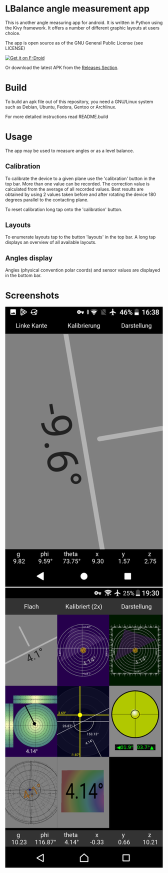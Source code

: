 # LBalance angle measurement app

This is another angle measuring app for android. It is written
in Python using the Kivy framework. It offers a number of different
graphic layouts at users choice.

The app is open source as of the GNU General Public License (see LICENSE)

[<img src="https://fdroid.gitlab.io/artwork/badge/get-it-on.png"
     alt="Get it on F-Droid"
     height="80">](https://f-droid.org/packages/org.lufebe16.lbalance/)

Or download the latest APK from the [Releases Section](https://github.com/lufebe16/LBalance/releases/latest).

# Build

To build an apk file out of this repository, you need a GNU/Linux system
such as Debian, Ubuntu, Fedora, Gentoo or Archlinux.

For more detailed instructions read README.build

# Usage

The app may be used to measure angles or as a level balance.

## Calibration

To calibrate the device to a given plane use the 'calibration' button in the
top bar. More than one value can be recorded. The correction value is
calculated from the average of all recorded values. Best results are obtained
by using 2 values taken before and after rotating the device 180 degrees
parallel to the contacting plane.

To reset calibration long tap onto the 'calibration' button.

## Layouts

To enumerate layouts tap to the button 'layouts' in the top bar. A long tap
displays an overview of all available layouts.

## Angles display

Angles (physical convention polar coords) and sensor values are displayed
in the bottom bar.

# Screenshots

![Screenshot](fastlane/metadata/android/en-US/images/phoneScreenshots/1.png)
![Screenshot](fastlane/metadata/android/en-US/images/phoneScreenshots/4.png)
